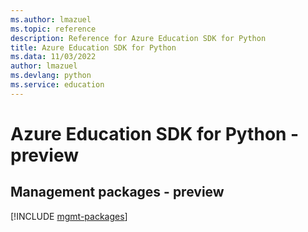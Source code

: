 ```yaml
---
ms.author: lmazuel
ms.topic: reference
description: Reference for Azure Education SDK for Python
title: Azure Education SDK for Python
ms.data: 11/03/2022
author: lmazuel
ms.devlang: python
ms.service: education
---
```

# Azure Education SDK for Python - preview

## Management packages - preview
[!INCLUDE [mgmt-packages](education-mgmt-index.md)]